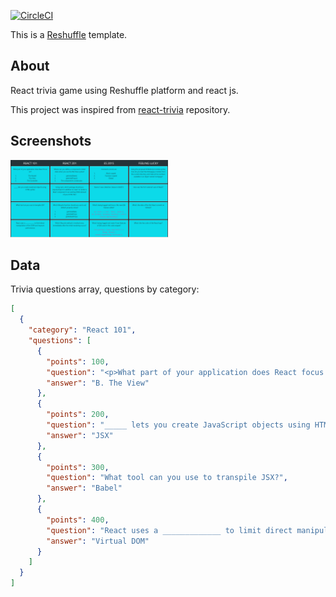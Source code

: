 [![CircleCI](https://circleci.com/gh/reshufflehq/blank.svg?style=svg)](https://circleci.com/gh/reshufflehq/blank)

This is a [Reshuffle](https://reshuffle.com/) template.

## About

React trivia game using Reshuffle platform and react js.

This project was inspired from [react-trivia](https://github.com/ccoenraets/react-trivia) repository.

## Screenshots

<img src="./app-screen.png" width="50%" height="50%">

## Data

Trivia questions array, questions by category:

```json
[
  {
    "category": "React 101",
    "questions": [
      {
        "points": 100,
        "question": "<p>What part of your application does React focus on?</p><ol><li>The Model</li><li>The View</li><li>The Controller</li><li>All of the above</li></ol>",
        "answer": "B. The View"
      },
      {
        "points": 200,
        "question": "_____ lets you create JavaScript objects using HTML syntax",
        "answer": "JSX"
      },
      {
        "points": 300,
        "question": "What tool can you use to transpile JSX?",
        "answer": "Babel"
      },
      {
        "points": 400,
        "question": "React uses a _____________ to limit direct manipulation of the DOM and improve performance",
        "answer": "Virtual DOM"
      }
    ]
  }
]
```
